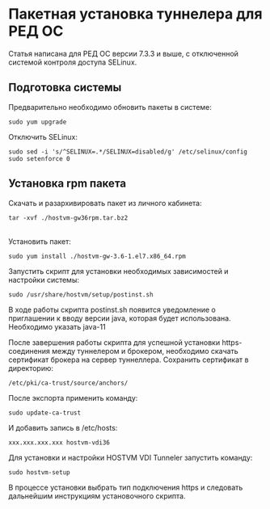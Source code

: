 # Пакетная установка туннелера для РЕД ОС

Статья написана для РЕД ОС версии 7.3.3 и выше, с отключенной системой контроля доступа SELinux.

## Подготовка системы

Предварительно необходимо обновить пакеты в системе:

```
sudo yum upgrade
```

Отключить SELinux:

```
sudo sed -i 's/^SELINUX=.*/SELINUX=disabled/g' /etc/selinux/config
sudo setenforce 0
```

## Установка rpm пакета <a href="#user-content-ustanovka-rpm-paketa" id="user-content-ustanovka-rpm-paketa"></a>

Скачать и разархивировать пакет из личного кабинета:

```
tar -xvf ./hostvm-gw36rpm.tar.bz2
```

\
Установить пакет:

```
sudo yum install ./hostvm-gw-3.6-1.el7.x86_64.rpm
```

Запустить скрипт для установки необходимых зависимостей и настройки системы:

```
sudo /usr/share/hostvm/setup/postinst.sh
```

В ходе работы скрипта postinst.sh появится уведомление о приглашении к вводу версии java, которая будет использована. Необходимо указать java-11

После завершения работы скрипта для успешной установки https-соединения между туннелером и брокером, необходимо скачать сертификат брокера на сервер туннеллера.  Сохранить сертификат в директорию:

```
/etc/pki/ca-trust/source/anchors/
```

После экспорта применить команду:

```
sudo update-ca-trust
```

И добавить запись в /etc/hosts:

```
xxx.xxx.xxx.xxx hostvm-vdi36
```

Для установки и настройки HOSTVM VDI Tunneler запустить команду:

```
sudo hostvm-setup
```

В процессе установки выбрать тип подключения https и следовать дальнейшим инструкциям установочного скрипта.
